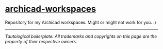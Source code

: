 # [archicad-workspaces](https://github.com/runxel/archicad-workspaces)
Repository for my Archicad workspaces. Might or might not work for you. :)

---

_Tautological boilerplate: All trademarks and copyrights on this page are the property of their respective owners._